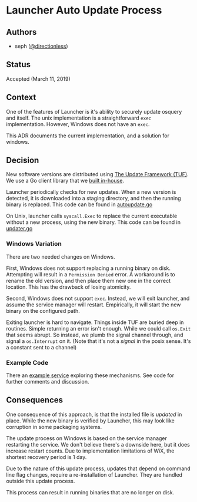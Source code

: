 # Launcher Auto Update Process

## Authors

- seph ([@directionless](https://github.com/directionless))

## Status

Accepted (March 11, 2019)

## Context

One of the features of Launcher is it's ability to securely update
osquery and itself. The unix implementation is a straightforward
`exec` implementation. However, Windows does not have an `exec`.

This ADR documents the current implementation, and a solution for
windows.

## Decision

New software versions are distributed using [The Update Framework
(TUF)](https://theupdateframework.github.io/). We use a Go client
library that we [built in-house](https://github.com/kolide/updater).

Launcher periodically checks for new updates. When a new version is
detected, it is downloaded into a staging directory, and then the
running binary is replaced. This code can be found in
[autoupdate.go](/pkg/autoupdate/autoupdate.go)

On Unix, launcher calls `syscall.Exec` to replace the current
executable without a new process, using the new binary. This code can
be found in [updater.go](/cmd/launcher/updater.go)

### Windows Variation

There are two needed changes on Windows.

First, Windows does not support replacing a running binary on
disk. Attempting will result in a `Permission Denied` error. A
workaround is to rename the old version, and then place them new one
in the correct location. This has the drawback of losing atomicity.

Second, Windows does not support `exec`. Instead, we will exit
launcher, and assume the service manager will restart. Empirically, it
will start the new binary on the configured path.

Exiting launcher is hard to navigate. Things inside TUF are buried
deep in routines. Simple returning an error isn't enough. While we
could call `os.Exit` that seems abrupt. So instead, we plumb the
signal channel through, and signal a `os.Interrupt` on it. (Note that
it's not a _signal_ in the posix sense. It's a constant sent to a
channel)

### Example Code

There an [example service](/tools/upgrade-exec-service-testing/)
exploring these mechanisms. See code for further comments and
discussion.

## Consequences

One consequence of this approach, is that the installed file is
_updated_ in place. While the new binary is verified by Launcher, this
may look like corruption in some packaging systems.

The update process on Windows is based on the service manager
restarting the service. We don't believe there's a downside here, but
it does increase restart counts. Due to implementation limitations of
WiX, the shortest recovery period is 1 day.

Due to the nature of this update process, updates that depend on
command line flag changes, require a re-installation of Launcher. They
are handled outside this update process.

This process can result in running binaries that are no longer on disk.
